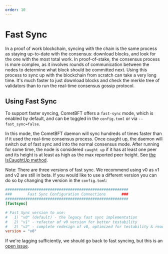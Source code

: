```yaml
---
order: 10
---
```


# Fast Sync

In a proof of work blockchain, syncing with the chain is the same
process as staying up-to-date with the consensus: download blocks, and
look for the one with the most total work. In proof-of-stake, the
consensus process is more complex, as it involves rounds of
communication between the nodes to determine what block should be
committed next. Using this process to sync up with the blockchain from
scratch can take a very long time. It's much faster to just download
blocks and check the merkle tree of validators than to run the real-time
consensus gossip protocol.

## Using Fast Sync

To support faster syncing, CometBFT offers a `fast-sync` mode, which
is enabled by default, and can be toggled in the `config.toml` or via
`--fast_sync=false`.

In this mode, the CometBFT daemon will sync hundreds of times faster
than if it used the real-time consensus process. Once caught up, the
daemon will switch out of fast sync and into the normal consensus mode.
After running for some time, the node is considered `caught up` if it
has at least one peer and its height is at least as high as the max
reported peer height.
See [the IsCaughtUp method](https://github.com/KYVENetwork/celestia-core/blob/v0.34.x/blockchain/v0/pool.go#L168).

Note: There are three versions of fast sync. We recommend using v0 as v1 and v2 are still in beta.
  If you would like to use a different version you can do so by changing the version in the `config.toml`:

```toml
#######################################################
###       Fast Sync Configuration Connections       ###
#######################################################
[fastsync]

# Fast Sync version to use:
#   1) "v0" (default) - the legacy fast sync implementation
#   2) "v1" - refactor of v0 version for better testability
#   2) "v2" - complete redesign of v0, optimized for testability & readability
version = "v0"
```

If we're lagging sufficiently, we should go back to fast syncing, but
this is an [open issue](https://github.com/KYVENetwork/celestia-core/issues/129).
